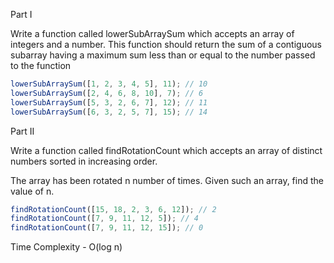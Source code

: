 Part I

Write a function called lowerSubArraySum which accepts an array of integers and a number. This function should return the sum of a contiguous subarray having a maximum sum less than or equal to the number passed to the function

```js
lowerSubArraySum([1, 2, 3, 4, 5], 11); // 10
lowerSubArraySum([2, 4, 6, 8, 10], 7); // 6
lowerSubArraySum([5, 3, 2, 6, 7], 12); // 11
lowerSubArraySum([6, 3, 2, 5, 7], 15); // 14
```

Part II

Write a function called findRotationCount which accepts an array of distinct numbers sorted in increasing order.

The array has been rotated n number of times. Given such an array, find the value of n.

```js
findRotationCount([15, 18, 2, 3, 6, 12]); // 2
findRotationCount([7, 9, 11, 12, 5]); // 4
findRotationCount([7, 9, 11, 12, 15]); // 0
```

Time Complexity - O(log n)
